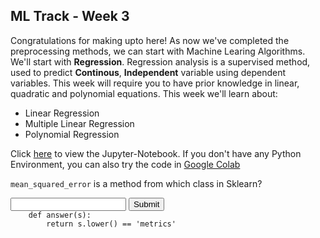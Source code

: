 ## ML Track - Week 3
Congratulations for making upto here!
As now we've completed the preprocessing methods, we can start with Machine Learing Algorithms.
We'll start with **Regression**.
Regression analysis is a supervised method, used to predict **Continous**, **Independent** variable using dependent variables.
This week will require you to have prior knowledge in linear, quadratic and polynomial equations.
This week we'll learn about:

- Linear Regression
- Multiple Linear Regression
- Polynomial Regression

Click [here](https://github.com/kabirnagpal/SoA-ML-14/blob/master/week%203.ipynb) to view the Jupyter-Notebook.
If you don't have any Python Environment, you can also try the code in [Google Colab](https://colab.research.google.com/)


`mean_squared_error` is a method from which class in Sklearn?  

<form method='POST'>
  <input name='answer'>
  <input type='submit' value='Submit'>
  <code class='code_checker'>
    def answer(s):
        return s.lower() == 'metrics'
  </code>
</form>
